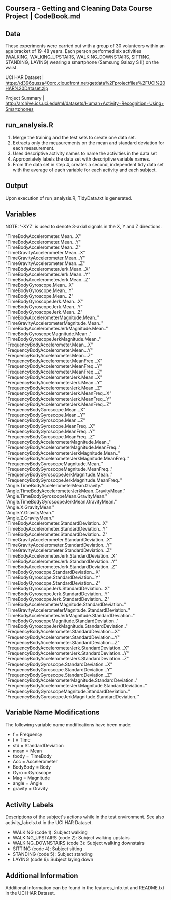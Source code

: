 ## Coursera - Getting and Cleaning Data Course Project | CodeBook.md

## Data
These experiments were carried out with a group of 30 volunteers within an age bracket of 19-48 years. Each person performed six activities (WALKING, WALKING_UPSTAIRS, WALKING_DOWNSTAIRS, SITTING, STANDING, LAYING) wearing a smartphone (Samsung Galaxy S II) on the waist.

UCI HAR Dataset | https://d396qusza40orc.cloudfront.net/getdata%2Fprojectfiles%2FUCI%20HAR%20Dataset.zip

Project Summary | http://archive.ics.uci.edu/ml/datasets/Human+Activity+Recognition+Using+Smartphones

## run_analysis.R

1. Merge the training and the test sets to create one data set.
2. Extracts only the measurements on the mean and standard deviation for each measurement.
3. Uses descriptive activity names to name the activities in the data set
4. Appropriately labels the data set with descriptive variable names.
5. From the data set in step 4, creates a second, independent tidy data set with the average of each variable for each activity and each subject.

## Output 

Upon execution of run_analysis.R, TidyData.txt is generated. 

## Variables

NOTE: '-XYZ' is used to denote 3-axial signals in the X, Y and Z directions.

"TimeBodyAccelerometer.Mean...X"                             
"TimeBodyAccelerometer.Mean...Y"                             
"TimeBodyAccelerometer.Mean...Z"                             
"TimeGravityAccelerometer.Mean...X"                          
"TimeGravityAccelerometer.Mean...Y"                          
"TimeGravityAccelerometer.Mean...Z"                          
"TimeBodyAccelerometerJerk.Mean...X"                         
"TimeBodyAccelerometerJerk.Mean...Y"                         
"TimeBodyAccelerometerJerk.Mean...Z"                         
"TimeBodyGyroscope.Mean...X"                                 
"TimeBodyGyroscope.Mean...Y"                                 
"TimeBodyGyroscope.Mean...Z"                                 
"TimeBodyGyroscopeJerk.Mean...X"                             
"TimeBodyGyroscopeJerk.Mean...Y"                             
"TimeBodyGyroscopeJerk.Mean...Z"                             
"TimeBodyAccelerometerMagnitude.Mean.."                      
"TimeGravityAccelerometerMagnitude.Mean.."                   
"TimeBodyAccelerometerJerkMagnitude.Mean.."                  
"TimeBodyGyroscopeMagnitude.Mean.."                          
"TimeBodyGyroscopeJerkMagnitude.Mean.."                      
"FrequencyBodyAccelerometer.Mean...X"                       
"FrequencyBodyAccelerometer.Mean...Y"                        
"FrequencyBodyAccelerometer.Mean...Z"                        
"FrequencyBodyAccelerometer.MeanFreq...X"                    
"FrequencyBodyAccelerometer.MeanFreq...Y"                    
"FrequencyBodyAccelerometer.MeanFreq...Z"                    
"FrequencyBodyAccelerometerJerk.Mean...X"                    
"FrequencyBodyAccelerometerJerk.Mean...Y"                    
"FrequencyBodyAccelerometerJerk.Mean...Z"                    
"FrequencyBodyAccelerometerJerk.MeanFreq...X"                
"FrequencyBodyAccelerometerJerk.MeanFreq...Y"                
"FrequencyBodyAccelerometerJerk.MeanFreq...Z"                
"FrequencyBodyGyroscope.Mean...X"                            
"FrequencyBodyGyroscope.Mean...Y"                            
"FrequencyBodyGyroscope.Mean...Z"                            
"FrequencyBodyGyroscope.MeanFreq...X"                        
"FrequencyBodyGyroscope.MeanFreq...Y"                        
"FrequencyBodyGyroscope.MeanFreq...Z"                        
"FrequencyBodyAccelerometerMagnitude.Mean.."                 
"FrequencyBodyAccelerometerMagnitude.MeanFreq.."             
"FrequencyBodyAccelerometerJerkMagnitude.Mean.."             
"FrequencyBodyAccelerometerJerkMagnitude.MeanFreq.."         
"FrequencyBodyGyroscopeMagnitude.Mean.."                     
"FrequencyBodyGyroscopeMagnitude.MeanFreq.."                 
"FrequencyBodyGyroscopeJerkMagnitude.Mean.."                 
"FrequencyBodyGyroscopeJerkMagnitude.MeanFreq.."             
"Angle.TimeBodyAccelerometerMean.Gravity."                   
"Angle.TimeBodyAccelerometerJerkMean..GravityMean."          
"Angle.TimeBodyGyroscopeMean.GravityMean."                   
"Angle.TimeBodyGyroscopeJerkMean.GravityMean."               
"Angle.X.GravityMean."                                       
"Angle.Y.GravityMean."                                       
"Angle.Z.GravityMean."                                       
"TimeBodyAccelerometer.StandardDeviation...X"                
"TimeBodyAccelerometer.StandardDeviation...Y"                
"TimeBodyAccelerometer.StandardDeviation...Z"                
"TimeGravityAccelerometer.StandardDeviation...X"             
"TimeGravityAccelerometer.StandardDeviation...Y"             
"TimeGravityAccelerometer.StandardDeviation...Z"             
"TimeBodyAccelerometerJerk.StandardDeviation...X"            
"TimeBodyAccelerometerJerk.StandardDeviation...Y"            
"TimeBodyAccelerometerJerk.StandardDeviation...Z"            
"TimeBodyGyroscope.StandardDeviation...X"                    
"TimeBodyGyroscope.StandardDeviation...Y"                    
"TimeBodyGyroscope.StandardDeviation...Z"                    
"TimeBodyGyroscopeJerk.StandardDeviation...X"                
"TimeBodyGyroscopeJerk.StandardDeviation...Y"                
"TimeBodyGyroscopeJerk.StandardDeviation...Z"                
"TimeBodyAccelerometerMagnitude.StandardDeviation.."         
"TimeGravityAccelerometerMagnitude.StandardDeviation.."      
"TimeBodyAccelerometerJerkMagnitude.StandardDeviation.."     
"TimeBodyGyroscopeMagnitude.StandardDeviation.."             
"TimeBodyGyroscopeJerkMagnitude.StandardDeviation.."         
"FrequencyBodyAccelerometer.StandardDeviation...X"           
"FrequencyBodyAccelerometer.StandardDeviation...Y"           
"FrequencyBodyAccelerometer.StandardDeviation...Z"           
"FrequencyBodyAccelerometerJerk.StandardDeviation...X"       
"FrequencyBodyAccelerometerJerk.StandardDeviation...Y"       
"FrequencyBodyAccelerometerJerk.StandardDeviation...Z"       
"FrequencyBodyGyroscope.StandardDeviation...X"               
"FrequencyBodyGyroscope.StandardDeviation...Y"               
"FrequencyBodyGyroscope.StandardDeviation...Z"               
"FrequencyBodyAccelerometerMagnitude.StandardDeviation.."    
"FrequencyBodyAccelerometerJerkMagnitude.StandardDeviation.."
"FrequencyBodyGyroscopeMagnitude.StandardDeviation.."        
"FrequencyBodyGyroscopeJerkMagnitude.StandardDeviation.." 

## Variable Name Modifications

The following variable name modifications have been made:

- f        =  Frequency
- t        =  Time
- std      =  StandardDeviation
- mean     =  Mean
- tbody    =  TimeBody
- Acc   	 =  Accelerometer
- BodyBody =  Body
- Gyro     =  Gyroscope
- Mag      =  Magnitude
- angle    =  Angle
- gravity  =  Gravity

## Activity Labels

Descriptions of the subject's actions while in the test environment. See also activity_labels.txt in the UCI HAR Dataset.

- WALKING (code 1): Subject walking 
- WALKING_UPSTAIRS (code 2): Subject walking upstairs
- WALKING_DOWNSTAIRS (code 3): Subject walking downstairs
- SITTING (code 4): Subject sitting
- STANDING (code 5): Subject standing 
- LAYING (code 6): Subject laying down

## Additional Information

Additional information can be found in the features_info.txt and README.txt in the UCI HAR Dataset.
